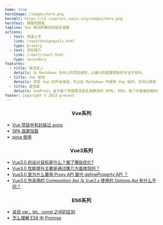 ```yaml
---
home: true
heroImage: /images/hero.png
heroAlt: https://v2.vuepress.vuejs.org/images/hero.png
heroText: 博客和随笔
tagline: Vue 驱动的静态网站生成器
actions:
  - text: 快速上手
    link: /vue3/designgoals.html
    type: primary
  - text: 项目简介
    link: /react/react.html
    type: secondary
features:
  - title: 简洁至上
    details: 以 Markdown 为中心的项目结构，以最少的配置帮助你专注于写作。
  - title: Vue 驱动
    details: 享受 Vue 的开发体验，可以在 Markdown 中使用 Vue 组件，又可以使用 Vue 来开发自定义主题。
  - title: 高性能
    details: VuePress 会为每个页面预渲染生成静态的 HTML，同时，每个页面被加载的时候，将作为 SPA 运行。
footer: Copyright © 2023-present
---
```


<h3 style="text-align: center" align="center">Vue系列</h3>

- [ Vue 项目中有封装过 axios ](/vue/axios.md)
- [ SPA 首屏加载 ](/vue/first_page_time.md)
- [ pinia 使用 ](/vue/pinia.html)

<h3 style="text-align: center" align="center">Vue3系列</h3>

- [Vue3.0 的设计目标是什么？做了哪些优化?](https://github.com/hr-koala/project-docs)
- [Vue3.0 性能提升主要是通过哪几方面体现的？](https://github.com/hr-koala/project-docs)
- [Vue3.0 里为什么要用 Proxy API 替代 defineProperty API ？](https://github.com/hr-koala/project-docs)
- [Vue3.0 所采用的 Composition Api 与 Vue2.x 使用的 Options Api 有什么不同？](https://github.com/hr-koala/project-docs)

<h3 style="text-align: center" align="center">ES6系列</h3>

- [说说 var、let、const 之间的区别](https://github.com/hr-koala/project-docs)
- [怎么理解 ES6 中 Promise](/es6/promise.md)
